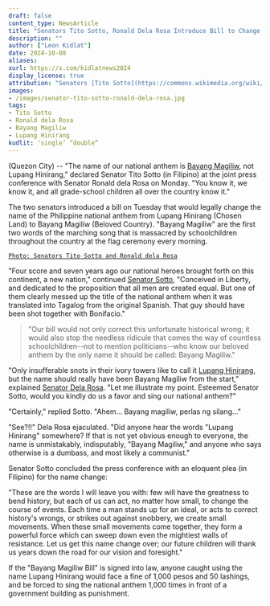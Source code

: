 ```yaml
---
draft: false
content_type: NewsArticle
title: "Senators Tito Sotto, Ronald Dela Rosa Introduce Bill to Change 'Lupang Hinirang' to 'Bayang Magiliw'"
description: ""
author: ["Leon Kidlat"]
date: 2024-10-08
aliases:
xurl: https://x.com/kidlatnews2024
display_license: true
attribution: "Senators [Tito Sotto](https://commons.wikimedia.org/wiki/File:Tito_Sotto_III_(cropped).jpg) and [Ronald dela Rosa](https://commons.wikimedia.org/wiki/File:Ronald_dela_Rosa_073116.jpg) from Wikimedia."
images:
- /images/senator-tito-sotto-ronald-dela-rosa.jpg
tags:
- Tito Sotto
- Ronald dela Rosa
- Bayang Magiliw
- Lupang Hinirang
kudlit: ‘single’ “double”
---
```

(Quezon City) -- "The name of our national anthem is [Bayang Magiliw](/tags/bayang-magiliw), not Lupang Hinirang," declared Senator Tito Sotto (in Filipino) at the joint press conference with Senator Ronald dela Rosa on Monday. "You know it, we know it, and all grade-school children all over the country know it."

The two senators introduced a bill on Tuesday that would legally change the name of the Philippine national anthem from Lupang Hinirang (Chosen Land) to Bayang Magiliw (Beloved Country). "Bayang Magiliw" are the first two words of the marching song that is massacred by schoolchildren throughout the country at the flag ceremony every morning.

[`Photo: Senators Tito Sotto and Ronald dela Rosa`](/images/senator-tito-sotto-ronald-dela-rosa.jpg)

"Four score and seven years ago our national heroes brought forth on this continent, a new nation," continued [Senator Sotto](/tags/tito-sotto),  "Conceived in Liberty, and dedicated to the proposition that all men are created equal. But one of them clearly messed up the title of the national anthem when it was translated into Tagalog from the original Spanish. That guy should have been shot together with Bonifacio."

>"Our bill would not only correct this unfortunate historical wrong; it would also stop the needless ridicule that comes the way of countless schoolchildren--not to mention politicians--who know our beloved anthem by the only name it should be called: Bayang Magiliw."

"Only insufferable snots in their ivory towers like to call it [Lupang Hinirang](/tags/lupang-hinirang), but the name should really have been Bayang Magiliw from the start," explained [Senator Dela Rosa](/tags/ronald-dela-rosa). "Let me illustrate my point. Esteemed Senator Sotto, would you kindly do us a favor and sing our national anthem?"

"Certainly," replied Sotto. "Ahem... Bayang magiliw, perlas ng silang..."

"See?!!" Dela Rosa ejaculated. "Did anyone hear the words "Lupang Hinirang" somewhere? If that is not yet obvious enough to everyone, the name is unmistakably, indisputably, "Bayang Magiliw," and anyone who says otherwise is a dumbass, and most likely a communist."

Senator Sotto concluded the press conference with an eloquent plea (in Filipino) for the name change:

"These are the words I will leave you with: few will have the greatness to bend history, but each of us can act, no matter how small, to change the course of events. Each time a man stands up for an ideal, or acts to correct history's wrongs, or strikes out against snobbery, we create small movements. When these small movements come together, they form a powerful force which can sweep down even the mightiest walls of resistance. Let us get this name change over; our future children will thank us years down the road for our vision and foresight."

If the "Bayang Magiliw Bill" is signed into law, anyone caught using the name Lupang Hinirang would face a fine of 1,000 pesos and 50 lashings, and be forced to sing the national anthem 1,000 times in front of a government building as punishment.

